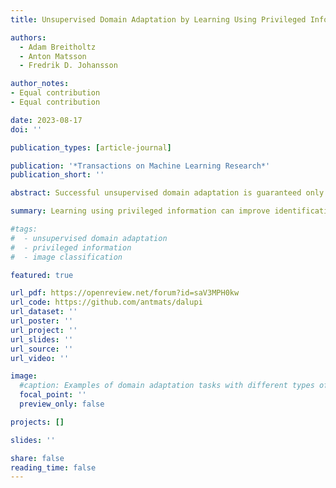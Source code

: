 ```yaml
---
title: Unsupervised Domain Adaptation by Learning Using Privileged Information

authors:
  - Adam Breitholtz
  - Anton Matsson
  - Fredrik D. Johansson

author_notes:
- Equal contribution
- Equal contribution

date: 2023-08-17
doi: ''

publication_types: [article-journal]

publication: '*Transactions on Machine Learning Research*'
publication_short: ''

abstract: Successful unsupervised domain adaptation is guaranteed only under strong assumptions such as covariate shift and overlap between input domains. The latter is often violated in high-dimensional applications like image classification which, despite this limitation, continues to serve as inspiration and benchmark for algorithm development. In this work, we show that training-time access to side information in the form of auxiliary variables can help relax restrictions on input variables and increase the sample efficiency of learning at the cost of collecting a richer variable set. As this information is assumed available only during training, not in deployment, we call this problem unsupervised domain adaptation by learning using privileged information (DALUPI). To solve this problem, we propose a simple two-stage learning algorithm, inspired by our analysis of the expected error in the target domain, and a practical end-to-end variant for image classification. We propose three evaluation tasks based on classification of entities in photos and anomalies in medical images with different types of available privileged information (binary attributes and single or multiple regions of interest). We demonstrate across these tasks that using privileged information in learning can reduce errors in domain transfer compared to baselines, be robust to spurious correlations in the source domain, and increase sample efficiency.

summary: Learning using privileged information can improve identification and sample efficiency in unsupervised domain adaptation.

#tags:
#  - unsupervised domain adaptation
#  - privileged information
#  - image classification

featured: true

url_pdf: https://openreview.net/forum?id=saV3MPH0kw
url_code: https://github.com/antmats/dalupi
url_dataset: ''
url_poster: ''
url_project: ''
url_slides: ''
url_source: ''
url_video: ''

image:
  #caption: Examples of domain adaptation tasks with different types of privileged information.
  focal_point: ''
  preview_only: false

projects: []

slides: ''

share: false
reading_time: false
---
```

